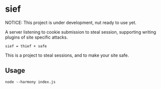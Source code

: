 sief
=============

NOTICE: This project is under development, nut ready to use yet.

A server listening to cookie submission to steal session, supporting writing plugins of site specific attacks.

    sief = thief + safe

This is a project to steal sessions, and to make your site safe.

## Usage

    node --harmony index.js
